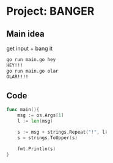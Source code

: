 # Project: BANGER

## Main idea

get input + bang it

```bash
go run main.go hey
HEY!!!
go run main.go olar
OLAR!!!!
```

## Code

```go
func main(){
    msg := os.Args[1]
    l := len(msg)

    s := msg + strings.Repeat("!", l)
    s = strings.ToUpper(s)

    fmt.Println(s)
}
```

